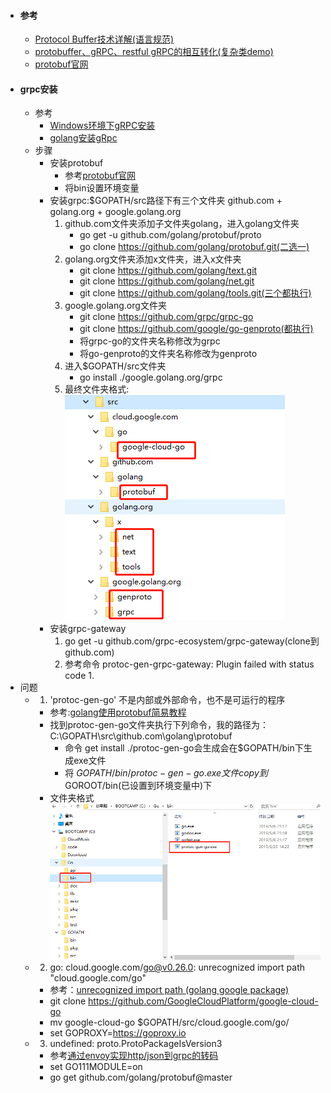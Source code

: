 - #### 参考
    - [Protocol Buffer技术详解(语言规范)](https://www.cnblogs.com/stephen-liu74/archive/2013/01/02/2841485.html)
    - [protobuffer、gRPC、restful gRPC的相互转化(复杂类demo)](https://www.cnblogs.com/sevenyuan/p/8535382.html)
    - [protobuf官网](https://github.com/protocolbuffers/protobuf/releases)
- #### grpc安装
    - 参考
        - [Windows环境下gRPC安装](https://www.colabug.com/6466948.html)
        - [golang安装gRpc](https://www.jianshu.com/p/dba4c7a6d608)
    - 步骤
        * 安装protobuf
            - 参考[protobuf官网](https://github.com/protocolbuffers/protobuf/releases)
            - 将bin设置环境变量
        * 安装grpc:$GOPATH/src路径下有三个文件夹 github.com + golang.org + google.golang.org
            1. github.com文件夹添加子文件夹golang，进入golang文件夹
                - go get -u github.com/golang/protobuf/proto
                - go clone https://github.com/golang/protobuf.git(二选一)
            2. golang.org文件夹添加x文件夹，进入x文件夹
                - git clone https://github.com/golang/text.git
                - git clone https://github.com/golang/net.git
                - git clone https://github.com/golang/tools.git(三个都执行)
            3. google.golang.org文件夹
                - git clone https://github.com/grpc/grpc-go
                - git clone https://github.com/google/go-genproto(都执行)
                - 将grpc-go的文件夹名称修改为grpc	
                - 将go-genproto的文件夹名称修改为genproto
            4. 进入$GOPATH/src文件夹
                - go install ./google.golang.org/grpc
            5. 最终文件夹格式:
                 ![grpc安装](imgs/grpc.png)
        * 安装grpc-gateway
            1. go get -u github.com/grpc-ecosystem/grpc-gateway(clone到github.com)
            2. 参考命令 protoc-gen-grpc-gateway: Plugin failed with status code 1.
-  问题
    - 1. 'protoc-gen-go' 不是内部或外部命令，也不是可运行的程序
        - 参考:[golang使用protobuf简易教程](https://blog.csdn.net/qq_15437667/article/details/78425151)
        - 找到protoc-gen-go文件夹执行下列命令，我的路径为：C:\GOPATH\src\github.com\golang\protobuf
            - 命令 get install ./protoc-gen-go会生成会在$GOPATH/bin下生成exe文件
            - 将 $GOPATH/bin/protoc-gen-go.exe文件copy到$GOROOT/bin(已设置到环境变量中)下
        - 文件夹格式
            ![protoc-gen-go安装](imgs/protoc-gen-go.png) 
    - 2. go: cloud.google.com/go@v0.26.0: unrecognized import path "cloud.google.com/go" 
        - 参考：[unrecognized import path (golang google package)
](https://stackoverflow.com/questions/47000312/unrecognized-import-path-golang-google-package)   
        - git clone https://github.com/GoogleCloudPlatform/google-cloud-go
        - mv google-cloud-go $GOPATH/src/cloud.google.com/go/
        - set GOPROXY=https://goproxy.io   
    - 3. undefined: proto.ProtoPackageIsVersion3
        - 参考[通过envoy实现http/json到grpc的转码
](https://blog.csdn.net/jinyidong/article/details/87921593) 
        - set GO111MODULE=on
        - go get github.com/golang/protobuf@master    
  